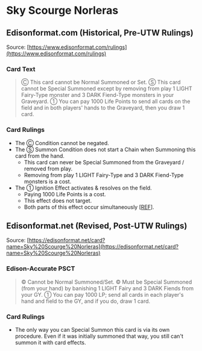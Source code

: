 # Sky Scourge Norleras

## Edisonformat.com (Historical, Pre-UTW Rulings)

Source: [https://www.edisonformat.com/rulings](https://www.edisonformat.com/rulings)

### Card Text

> Ⓒ This card cannot be Normal Summoned or Set. Ⓢ This card cannot be Special Summoned except by removing from play 1 LIGHT Fairy-Type monster and 3 DARK Fiend-Type monsters in your Graveyard. ① You can pay 1000 Life Points to send all cards on the field and in both players' hands to the Graveyard, then you draw 1 card.

### Card Rulings

*   The Ⓒ Condition cannot be negated.
*   The Ⓢ Summon Condition does not start a Chain when Summoning this card from the hand.
    *   This card can never be Special Summoned from the Graveyard / removed from play.
    *   Removing from play 1 LIGHT Fairy-Type and 3 DARK Fiend-Type monsters is a cost.
*   The ① Ignition Effect activates & resolves on the field.
    *   Paying 1000 Life Points is a cost.
    *   This effect does not target.
    *   Both parts of this effect occur simultaneously \[[REF](https://yugioh.fandom.com/wiki/Forum:Peten_vs._Norleras)\].

## Edisonformat.net (Revised, Post-UTW Rulings)

Source: [https://edisonformat.net/card?name=Sky%20Scourge%20Norleras](https://edisonformat.net/card?name=Sky%20Scourge%20Norleras)

### Edison-Accurate PSCT

> © Cannot be Normal Summoned/Set.
> © Must be Special Summoned (from your hand) by banishing 1 LIGHT Fairy and 3 DARK Fiends from your GY.
> ① You can pay 1000 LP; send all cards in each player's hand and field to the GY, and if you do, draw 1 card.

### Card Rulings

*   The only way you can Special Summon this card is via its own procedure.
Even if it was initially summoned that way, you still can't summon it with card effects.
            